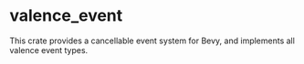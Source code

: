 # valence_event

This crate provides a cancellable event system for Bevy, and implements all valence event types.

